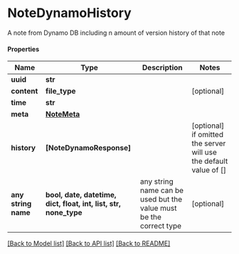 # NoteDynamoHistory

A note from Dynamo DB including n amount of version history of that note

#### Properties
Name | Type | Description | Notes
------------ | ------------- | ------------- | -------------
**uuid** | **str** |  | 
**content** | **file_type** |  | [optional] 
**time** | **str** |  | 
**meta** | [**NoteMeta**](NoteMeta.md) |  | 
**history** | **[NoteDynamoResponse]** |  | [optional]  if omitted the server will use the default value of []
**any string name** | **bool, date, datetime, dict, float, int, list, str, none_type** | any string name can be used but the value must be the correct type | [optional]

[[Back to Model list]](../README.md#documentation-for-models) [[Back to API list]](../README.md#documentation-for-api-endpoints) [[Back to README]](../README.md)

